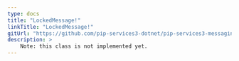 ```yaml
---
type: docs
title: "LockedMessage!"
linkTitle: "LockedMessage!"
gitUrl: "https://github.com/pip-services3-dotnet/pip-services3-messaging-dotnet"
description: >
    Note: this class is not implemented yet. 
---
```

